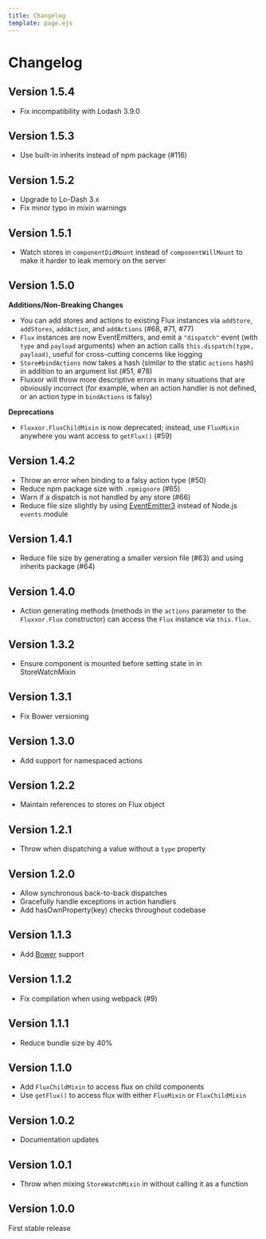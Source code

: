 ```yaml
---
title: Changelog
template: page.ejs
---
```


Changelog
=========

Version 1.5.4
-------------

* Fix incompatibility with Lodash 3.9.0

Version 1.5.3
-------------

* Use built-in inherits instead of npm package (#116)

Version 1.5.2
-------------

* Upgrade to Lo-Dash 3.x
* Fix minor typo in mixin warnings

Version 1.5.1
-------------

* Watch stores in `componentDidMount` instead of `componentWillMount` to make it harder to leak memory on the server

Version 1.5.0
-------------

**Additions/Non-Breaking Changes**

* You can add stores and actions to existing Flux instances via `addStore`, `addStores`, `addAction`, and `addActions` (#68, #71, #77)
* `Flux` instances are now EventEmitters, and emit a `"dispatch"` event (with `type` and `payload` arguments) when an action calls `this.dispatch(type, payload)`, useful for cross-cutting concerns like logging
* `Store#bindActions` now takes a hash (similar to the static `actions` hash) in addition to an argument list (#51, #78)
* Fluxxor will throw more descriptive errors in many situations that are obviously incorrect (for example, when an action handler is not defined, or an action type in `bindActions` is falsy)

**Deprecations**

* `Fluxxor.FluxChildMixin` is now deprecated; instead, use `FluxMixin` anywhere you want access to `getFlux()` (#59)

Version 1.4.2
-------------

* Throw an error when binding to a falsy action type (#50)
* Reduce npm package size with `.npmignore` (#65)
* Warn if a dispatch is not handled by any store (#66)
* Reduce file size slightly by using [EventEmitter3](https://github.com/3rd-Eden/EventEmitter3) instead of Node.js `events` module

Version 1.4.1
-------------

* Reduce file size by generating a smaller version file (#63) and using inherits package (#64)

Version 1.4.0
-------------

* Action generating methods (methods in the `actions` parameter to the `Fluxxor.Flux` constructor) can access the `Flux` instance via `this.flux`.

Version 1.3.2
-------------

* Ensure component is mounted before setting state in in StoreWatchMixin

Version 1.3.1
-------------

* Fix Bower versioning

Version 1.3.0
-------------

* Add support for namespaced actions

Version 1.2.2
-------------

* Maintain references to stores on Flux object

Version 1.2.1
-------------

* Throw when dispatching a value without a `type` property

Version 1.2.0
-------------

* Allow synchronous back-to-back dispatches
* Gracefully handle exceptions in action handlers
* Add hasOwnProperty(key) checks throughout codebase

Version 1.1.3
-------------

* Add [Bower](http://bower.io/) support

Version 1.1.2
-------------

* Fix compilation when using webpack (#9)

Version 1.1.1
-------------

* Reduce bundle size by 40%

Version 1.1.0
-------------

* Add `FluxChildMixin` to access flux on child components
* Use `getFlux()` to access flux with either `FluxMixin` or `FluxChildMixin`

Version 1.0.2
-------------

* Documentation updates

Version 1.0.1
-------------

* Throw when mixing `StoreWatchMixin` in without calling it as a function

Version 1.0.0
-------------

First stable release
